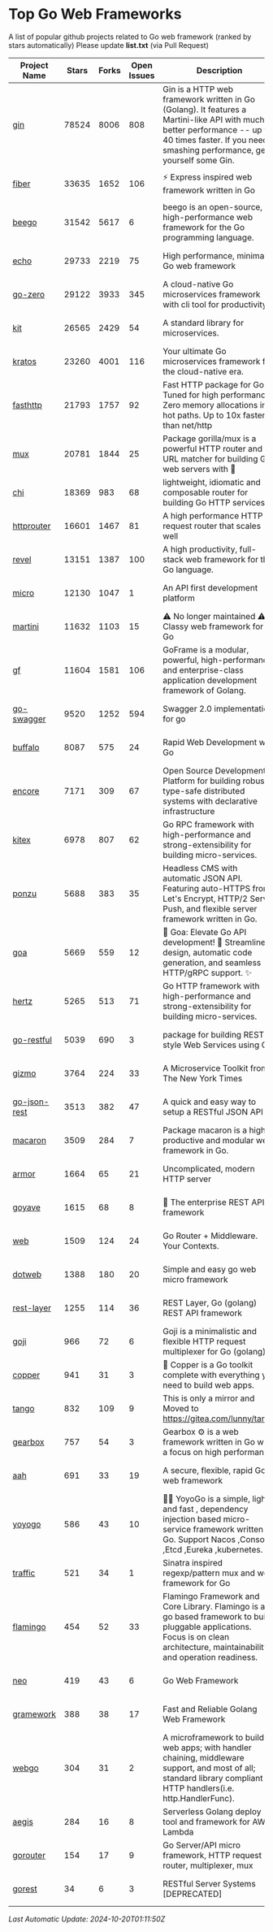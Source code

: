 # Top Go Web Frameworks
A list of popular github projects related to Go web framework (ranked by stars automatically)
Please update **list.txt** (via Pull Request)

| Project Name | Stars | Forks | Open Issues | Description | Last Commit |
| ------------ | ----- | ----- | ----------- | ----------- | ----------- |
| [gin](https://github.com/gin-gonic/gin) | 78524 | 8006 | 808 | Gin is a HTTP web framework written in Go (Golang). It features a Martini-like API with much better performance -- up to 40 times faster. If you need smashing performance, get yourself some Gin. | 2024-09-21 15:24:18 |
| [fiber](https://github.com/gofiber/fiber) | 33635 | 1652 | 106 | ⚡️ Express inspired web framework written in Go | 2024-10-17 06:29:03 |
| [beego](https://github.com/beego/beego) | 31542 | 5617 | 6 | beego is an open-source, high-performance web framework for the Go programming language. | 2024-10-06 06:45:59 |
| [echo](https://github.com/labstack/echo) | 29733 | 2219 | 75 | High performance, minimalist Go web framework | 2024-10-06 20:53:23 |
| [go-zero](https://github.com/zeromicro/go-zero) | 29122 | 3933 | 345 | A cloud-native Go microservices framework with cli tool for productivity. | 2024-10-19 15:37:44 |
| [kit](https://github.com/go-kit/kit) | 26565 | 2429 | 54 | A standard library for microservices. | 2024-03-13 13:42:15 |
| [kratos](https://github.com/go-kratos/kratos) | 23260 | 4001 | 116 | Your ultimate Go microservices framework for the cloud-native era. | 2024-10-14 12:46:17 |
| [fasthttp](https://github.com/valyala/fasthttp) | 21793 | 1757 | 92 | Fast HTTP package for Go. Tuned for high performance. Zero memory allocations in hot paths. Up to 10x faster than net/http | 2024-10-18 21:02:54 |
| [mux](https://github.com/gorilla/mux) | 20781 | 1844 | 25 | Package gorilla/mux is a powerful HTTP router and URL matcher for building Go web servers with 🦍 | 2024-06-19 23:50:04 |
| [chi](https://github.com/go-chi/chi) | 18369 | 983 | 68 | lightweight, idiomatic and composable router for building Go HTTP services | 2024-09-26 17:44:06 |
| [httprouter](https://github.com/julienschmidt/httprouter) | 16601 | 1467 | 81 | A high performance HTTP request router that scales well | 2024-01-30 10:56:56 |
| [revel](https://github.com/revel/revel) | 13151 | 1387 | 100 | A high productivity, full-stack web framework for the Go language. | 2022-04-12 20:53:30 |
| [micro](https://github.com/micro/micro) | 12130 | 1047 | 1 | An API first development platform  | 2024-09-17 08:17:45 |
| [martini](https://github.com/go-martini/martini) | 11632 | 1103 | 15 | ⚠️ No longer maintained ⚠️  Classy web framework for Go | 2017-01-21 21:58:54 |
| [gf](https://github.com/gogf/gf) | 11604 | 1581 | 106 | GoFrame is a modular, powerful, high-performance and enterprise-class application development framework of Golang.  | 2024-10-15 23:32:33 |
| [go-swagger](https://github.com/go-swagger/go-swagger) | 9520 | 1252 | 594 | Swagger 2.0 implementation for go | 2024-09-27 16:28:57 |
| [buffalo](https://github.com/gobuffalo/buffalo) | 8087 | 575 | 24 | Rapid Web Development w/ Go | 2023-01-26 15:34:17 |
| [encore](https://github.com/encoredev/encore) | 7171 | 309 | 67 | Open Source Development Platform for building robust type-safe distributed systems with declarative infrastructure | 2024-10-18 12:33:02 |
| [kitex](https://github.com/cloudwego/kitex) | 6978 | 807 | 62 | Go RPC framework with high-performance and strong-extensibility for building micro-services. | 2024-10-17 02:39:08 |
| [ponzu](https://github.com/ponzu-cms/ponzu) | 5688 | 383 | 35 | Headless CMS with automatic JSON API. Featuring auto-HTTPS from Let's Encrypt, HTTP/2 Server Push, and flexible server framework written in Go. | 2020-01-02 00:14:32 |
| [goa](https://github.com/goadesign/goa) | 5669 | 559 | 12 | 🌟 Goa: Elevate Go API development! 🚀 Streamlined design, automatic code generation, and seamless HTTP/gRPC support. ✨ | 2024-10-15 20:30:01 |
| [hertz](https://github.com/cloudwego/hertz) | 5265 | 513 | 71 | Go HTTP framework with high-performance and strong-extensibility for building micro-services. | 2024-09-06 06:15:14 |
| [go-restful](https://github.com/emicklei/go-restful) | 5039 | 690 | 3 | package for building REST-style Web Services using Go | 2024-09-26 09:02:42 |
| [gizmo](https://github.com/nytimes/gizmo) | 3764 | 224 | 33 | A Microservice Toolkit from The New York Times | 2021-04-30 15:27:05 |
| [go-json-rest](https://github.com/ant0ine/go-json-rest) | 3513 | 382 | 47 | A quick and easy way to setup a RESTful JSON API | 2017-09-13 04:12:08 |
| [macaron](https://github.com/go-macaron/macaron) | 3509 | 284 | 7 | Package macaron is a high productive and modular web framework in Go. | 2024-10-08 03:03:24 |
| [armor](https://github.com/labstack/armor) | 1664 | 65 | 21 | Uncomplicated, modern HTTP server | 2019-08-03 18:10:09 |
| [goyave](https://github.com/go-goyave/goyave) | 1615 | 68 | 8 | 🍐 The enterprise REST API framework | 2024-10-07 08:05:41 |
| [web](https://github.com/gocraft/web) | 1509 | 124 | 24 | Go Router + Middleware. Your Contexts. | 2019-02-07 15:06:52 |
| [dotweb](https://github.com/devfeel/dotweb) | 1388 | 180 | 20 | Simple and easy go web micro framework | 2023-12-13 02:13:17 |
| [rest-layer](https://github.com/rs/rest-layer) | 1255 | 114 | 36 | REST Layer, Go (golang) REST API framework | 2021-09-30 23:58:01 |
| [goji](https://github.com/goji/goji) | 966 | 72 | 6 | Goji is a minimalistic and flexible HTTP request multiplexer for Go (golang) | 2019-01-26 23:58:29 |
| [copper](https://github.com/gocopper/copper) | 941 | 31 | 3 | 🚀‏‏‎    ‎‏‏‎‏‏‎‎‎‎‎‎Copper is a Go toolkit complete with everything you need to build web apps. | 2024-06-04 14:59:15 |
| [tango](https://github.com/lunny/tango) | 832 | 109 | 9 | This is only a mirror and Moved to https://gitea.com/lunny/tango | 2019-05-17 03:31:10 |
| [gearbox](https://github.com/gogearbox/gearbox) | 757 | 54 | 3 | Gearbox :gear: is a web framework written in Go with a focus on high performance | 2022-09-21 00:20:37 |
| [aah](https://github.com/go-aah/aah) | 691 | 33 | 19 | A secure, flexible, rapid Go web framework | 2020-09-02 02:31:20 |
| [yoyogo](https://github.com/yoyofx/yoyogo) | 586 | 43 | 10 | 🦄🌈 YoyoGo is a simple, light and fast , dependency injection based micro-service framework written in Go. Support Nacos ,Consoul ,Etcd ,Eureka ,kubernetes. | 2024-02-07 09:13:19 |
| [traffic](https://github.com/gravityblast/traffic) | 521 | 34 | 1 | Sinatra inspired regexp/pattern mux and web framework for Go | 2015-11-26 21:31:07 |
| [flamingo](https://github.com/i-love-flamingo/flamingo) | 454 | 52 | 33 | Flamingo Framework and Core Library. Flamingo is a go based framework to build pluggable applications. Focus is on clean architecture, maintainability and operation readiness. | 2024-09-30 08:55:11 |
| [neo](https://github.com/ivpusic/neo) | 419 | 43 | 6 | Go Web Framework | 2017-08-14 23:54:31 |
| [gramework](https://github.com/gramework/gramework) | 388 | 38 | 17 | Fast and Reliable Golang Web Framework | 2023-10-27 14:01:05 |
| [webgo](https://github.com/bnkamalesh/webgo) | 304 | 31 | 2 | A microframework to build web apps; with handler chaining, middleware support, and most of all; standard library compliant HTTP handlers(i.e. http.HandlerFunc). | 2024-04-21 18:28:25 |
| [aegis](https://github.com/tmaiaroto/aegis) | 284 | 16 | 8 | Serverless Golang deploy tool and framework for AWS Lambda | 2019-07-28 17:59:41 |
| [gorouter](https://github.com/vardius/gorouter) | 154 | 17 | 9 | Go Server/API micro framework, HTTP request router, multiplexer, mux | 2024-09-05 02:45:54 |
| [gorest](https://github.com/tideland/gorest) | 34 | 6 | 3 | RESTful Server Systems [DEPRECATED] | 2017-11-10 13:00:37 |

*Last Automatic Update: 2024-10-20T01:11:50Z*
